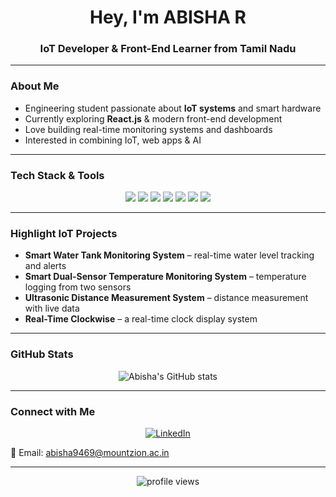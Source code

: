<h1 align="center">Hey, I'm ABISHA R</h1>
<h3 align="center">IoT Developer & Front-End Learner from Tamil Nadu</h3>

---

### About Me
-  Engineering student passionate about **IoT systems** and smart hardware
-  Currently exploring **React.js** & modern front-end development
-  Love building real-time monitoring systems and dashboards
-  Interested in combining IoT, web apps & AI

---

### Tech Stack & Tools
<p align="center">
  <img src="https://img.shields.io/badge/C-00599C?style=for-the-badge&logo=c&logoColor=white"/>
  <img src="https://img.shields.io/badge/Embedded%20C-023430?style=for-the-badge&logo=c&logoColor=white"/>
  <img src="https://img.shields.io/badge/Python-3776AB?style=for-the-badge&logo=python&logoColor=white"/>
  <img src="https://img.shields.io/badge/HTML5-E34F26?style=for-the-badge&logo=html5&logoColor=white"/>
  <img src="https://img.shields.io/badge/CSS3-1572B6?style=for-the-badge&logo=css3&logoColor=white"/>
  <img src="https://img.shields.io/badge/JavaScript-F7DF1E?style=for-the-badge&logo=javascript&logoColor=black"/>
  <img src="https://img.shields.io/badge/React-20232A?style=for-the-badge&logo=react&logoColor=61DAFB"/>
</p>

---

###  Highlight IoT Projects
- **Smart Water Tank Monitoring System** – real-time water level tracking and alerts
- **Smart Dual-Sensor Temperature Monitoring System** – temperature logging from two sensors
- **Ultrasonic Distance Measurement System** – distance measurement with live data
- **Real-Time Clockwise** – a real-time clock display system

---

###  GitHub Stats
<p align="center">
  <img src="https://github-readme-stats.vercel.app/api?username=abisha-dev&show_icons=true&theme=tokyonight" alt="Abisha's GitHub stats" />
</p>

---

###  Connect with Me
<p align="center">
  <a href="https://www.linkedin.com/in/abisha-r-76755634a" target="_blank">
    <img src="https://img.shields.io/badge/LinkedIn-Connect-blue?style=for-the-badge&logo=linkedin" alt="LinkedIn">
  </a>
</p>

📧 Email: [abisha9469@mountzion.ac.in](mailto:abisha9469@mountzion.ac.in)

---

<p align="center">
  <img src="https://komarev.com/ghpvc/?username=abisha-dev&label=Profile%20views&color=0e75b6&style=flat" alt="profile views" />
</p>
